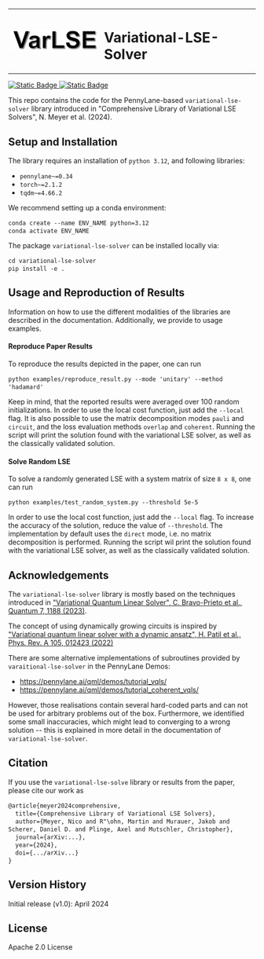 <table>
  <tr>
    <td>
      <img src="lse_logo.png" alt="overview" width="200"/>
    </td>
    <td>
      <h1>Variational-LSE-Solver</h1>
    </td>
  </tr>
</table>

[![Static Badge](https://img.shields.io/badge/arXiv-0000.00000-red)
](https://arxiv.org/search/quant-ph?searchtype=author&query=Meyer,+N)[![Static Badge](https://img.shields.io/badge/PyPI-pip_install_variational--lse--solver-blue)](https://pypi.org/project/pip/)

This repo contains the code for the PennyLane-based `variational-lse-solver` library introduced in 
"Comprehensive Library of Variational LSE Solvers", N. Meyer et al. (2024).

## Setup and Installation

The library requires an installation of `python 3.12`, and following libraries:
- `pennylane~=0.34`
- `torch~=2.1.2`
- `tqdm~=4.66.2`

We recommend setting up a conda environment:

```
conda create --name ENV_NAME python=3.12
conda activate ENV_NAME
```

The package `variational-lse-solver` can be installed locally via:
```
cd variational-lse-solver
pip install -e .
```

## Usage and Reproduction of Results

Information on how to use the different modalities of the libraries are described in the documentation.
Additionally, we provide to usage examples.

#### Reproduce Paper Results

To reproduce the results depicted in the paper, one can run

```
python examples/reproduce_result.py --mode 'unitary' --method 'hadamard'
```
Keep in mind, that the reported results were averaged over 100 random initializations. 
In order to use the local cost function, just add the `--local` flag. 
It is also possible to use the matrix decomposition modes `pauli` and `circuit`, and the loss evaluation methods `overlap` and `coherent`.
Running the script will print the solution found with the variational LSE solver, as well as the classically validated solution.

#### Solve Random LSE

To solve a randomly generated LSE with a system matrix of size `8 x 8`, one can run
```
python examples/test_random_system.py --threshold 5e-5
```
In order to use the local cost function, just add the `--local` flag. 
To increase the accuracy of the solution, reduce the value of `--threshold`.
The implementation by default uses the `direct` mode, i.e. no matrix decomposition is performed.
Running the script wil print the solution found with the variational LSE solver, as well as the classically validated solution.

## Acknowledgements

The `variational-lse-solver` library is mostly based on the techniques introduced in
["Variational Quantum Linear Solver", C. Bravo-Prieto et al., Quantum 7, 1188 (2023)](https://quantum-journal.org/papers/q-2023-11-22-1188/).

The concept of using dynamically growing circuits is inspired by
["Variational quantum linear solver with a dynamic ansatz", H. Patil et al., Phys. Rev. A 105, 012423 (2022)](https://journals.aps.org/pra/abstract/10.1103/PhysRevA.105.012423)

There are some alternative implementations of subroutines provided by `varaitional-lse-solver` in the PennyLane Demos:
- https://pennylane.ai/qml/demos/tutorial_vqls/
- https://pennylane.ai/qml/demos/tutorial_coherent_vqls/

However, those realisations contain several hard-coded parts and can not be used for arbitrary problems out of the box.
Furthermore, we identified some small inaccuracies, which might lead to converging to a wrong solution 
-- this is explained in more detail in the documentation of `variational-lse-solver`.

## Citation

If you use the `variational-lse-solve` library or results from the paper, please cite our work as

```
@article{meyer2024comprehensive,
  title={Comprehensive Library of Variational LSE Solvers},
  author={Meyer, Nico and R"\ohn, Martin and Murauer, Jakob and Scherer, Daniel D. and Plinge, Axel and Mutschler, Christopher},
  journal={arXiv:...},
  year={2024},
  doi={.../arXiv...}
}
```

## Version History

Initial release (v1.0): April 2024

## License

Apache 2.0 License
  